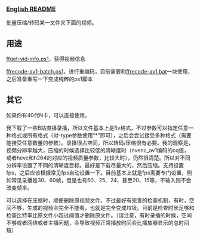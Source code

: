 ### [English README](README2.md)

批量压缩/转码某一文件夹下面的视频。

## 用途
[ffget-vid-info.ps1](ffget-vid-info.ps1)，获得视频信息

[ffrecode-av1-batch.ps1](ffrecode-av1-batch.ps1)，进行重编码，目前需要和[ffrecode-av1.bat](ffrecode-av1.bat)一块使用，之后准备重写一下变成纯粹的ps1脚本


## 其它

如果你有40代N卡，可以直接使用。

我下载了一些B站直播录播，所以文件基本上是flv格式，不过参数可以指定任意一种格式或所有格式（对-type参数使用“*”即可），之后会尝试接受多种格式（需要能接受任意数量的参数）。录播很占空间，所以转码/压缩很有必要。我的观察是，视频分辨率越大，压缩的时候选择比较低的清晰度时（nvenc_av1编码的cq值，或者hevc和h264的对应的视频质量参数，比较大时），仍然很清楚。所以对不同分辨率设置了不同的清晰度目标。最好是下载尽量大的，然后压缩。支持设置fps，之后应该根据常见fps自动设置一下。目前基本上就是fps需要专门设置，例如常见录播是30、60帧，但是也有50、25、24、甚至20、15等，不输入则不会改变帧率。

可以选择在压缩时，顺便删除原视频文件。不过最好有完善的检查机制，有时，空间不够，生成的视频会完全不能看，也就是完全变成垃圾。目前是检查时长足够和检查比特率比原文件小超过阈值才删除原文件。（请注意，有时录播的时候，空间不够或者网络或者主播问题，会导致视频正常播放时间会比播放器显示的总时间短）